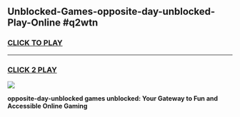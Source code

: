 
## Unblocked-Games-opposite-day-unblocked-Play-Online #q2wtn
<h3>
<a href="https://news.freeplayer.one?title=opposite-day-unblocked&ref=3">CLICK TO PLAY</a></h3>
<hr>

<h3>
<a href="https://news.freeplayer.one?title=opposite-day-unblocked&ref=3">CLICK 2 PLAY</a>
  
</h3>

<a href="https://news.freeplayer.one?title=opposite-day-unblocked&ref=3"><img src="https://clearcache.store/games.png"></a>


**opposite-day-unblocked games unblocked: Your Gateway to Fun and Accessible Online Gaming**
